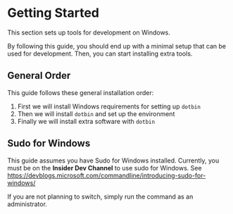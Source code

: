 # Getting Started
This section sets up tools for development on Windows.

By following this guide, you should end up with a minimal setup that can be used for development.
Then, you can start installing extra tools.

## General Order
This guide follows these general installation order:
1. First we will install Windows requirements for setting up `dotbin`
2. Then we will install `dotbin` and set up the environment
3. Finally we will install extra software with `dotbin`

## Sudo for Windows
This guide assumes you have Sudo for Windows installed. Currently, you must be on the **Insider Dev Channel** to use sudo for Windows. See https://devblogs.microsoft.com/commandline/introducing-sudo-for-windows/

If you are not planning to switch, simply run the command as an administrator.